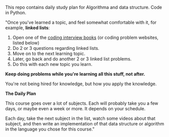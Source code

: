 This repo contains daily study plan for Algorithma and data structure.
Code in Python.


"Once you've learned a topic, and feel somewhat comfortable with it, for example, **linked lists**:

1. Open one of the [coding interview books](https://github.com/yqz5514/coding-interview-university?tab=readme-ov-file#interview-prep-books) (or coding problem websites, listed below)
2. Do 2 or 3 questions regarding linked lists.
3. Move on to the next learning topic.
4. Later, go back and do another 2 or 3 linked list problems.
5. Do this with each new topic you learn.

**Keep doing problems while you're learning all this stuff, not after.**

You're not being hired for knowledge, but how you apply the knowledge.

**The Daily Plan**

This course goes over a lot of subjects. Each will probably take you a few days, or maybe even a week or more. It depends on your schedule.

Each day, take the next subject in the list, watch some videos about that subject, and then write an implementation of that data structure or algorithm in the language you chose for this course."
